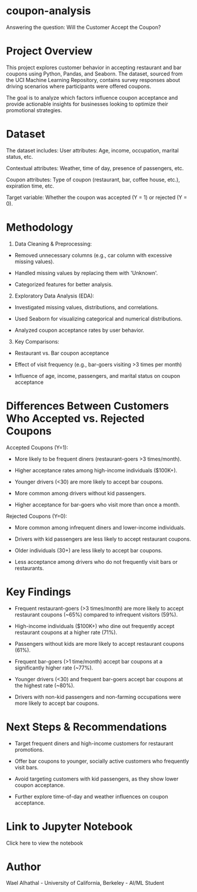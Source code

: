 # coupon-analysis
Answering the question: Will the Customer Accept the Coupon?

# Project Overview

This project explores customer behavior in accepting restaurant and bar coupons using Python, Pandas, and Seaborn. The dataset, sourced from the UCI Machine Learning Repository, contains survey responses about driving scenarios where participants were offered coupons.

The goal is to analyze which factors influence coupon acceptance and provide actionable insights for businesses looking to optimize their promotional strategies.

# Dataset
The dataset includes:
User attributes: Age, income, occupation, marital status, etc.

Contextual attributes: Weather, time of day, presence of passengers, etc.

Coupon attributes: Type of coupon (restaurant, bar, coffee house, etc.), expiration time, etc.

Target variable: Whether the coupon was accepted (Y = 1) or rejected (Y = 0).

# Methodology

1. Data Cleaning & Preprocessing:

- Removed unnecessary columns (e.g., car column with excessive missing values).


- Handled missing values by replacing them with 'Unknown'.


- Categorized features for better analysis.


2. Exploratory Data Analysis (EDA):

- Investigated missing values, distributions, and correlations.


- Used Seaborn for visualizing categorical and numerical distributions.


- Analyzed coupon acceptance rates by user behavior.


3. Key Comparisons:

- Restaurant vs. Bar coupon acceptance

- Effect of visit frequency (e.g., bar-goers visiting >3 times per month)

- Influence of age, income, passengers, and marital status on coupon acceptance

# Differences Between Customers Who Accepted vs. Rejected Coupons

Accepted Coupons (Y=1):

- More likely to be frequent diners (restaurant-goers >3 times/month).

- Higher acceptance rates among high-income individuals ($100K+).

- Younger drivers (<30) are more likely to accept bar coupons.

- More common among drivers without kid passengers.

- Higher acceptance for bar-goers who visit more than once a month.


Rejected Coupons (Y=0):

- More common among infrequent diners and lower-income individuals.

- Drivers with kid passengers are less likely to accept restaurant coupons.

- Older individuals (30+) are less likely to accept bar coupons.

- Less acceptance among drivers who do not frequently visit bars or restaurants.


# Key Findings

- Frequent restaurant-goers (>3 times/month) are more likely to accept restaurant coupons (~65%) compared to infrequent visitors (59%).

- High-income individuals ($100K+) who dine out frequently accept restaurant coupons at a higher rate (71%).

- Passengers without kids are more likely to accept restaurant coupons (61%).

- Frequent bar-goers (>1 time/month) accept bar coupons at a significantly higher rate (~77%).

- Younger drivers (<30) and frequent bar-goers accept bar coupons at the highest rate (~80%).

- Drivers with non-kid passengers and non-farming occupations were more likely to accept bar coupons.

# Next Steps & Recommendations

- Target frequent diners and high-income customers for restaurant promotions.

- Offer bar coupons to younger, socially active customers who frequently visit bars.

- Avoid targeting customers with kid passengers, as they show lower coupon acceptance.

- Further explore time-of-day and weather influences on coupon acceptance.

# Link to Jupyter Notebook

Click here to view the notebook

# Author

Wael Alhathal - University of California, Berkeley - AI/ML Student
